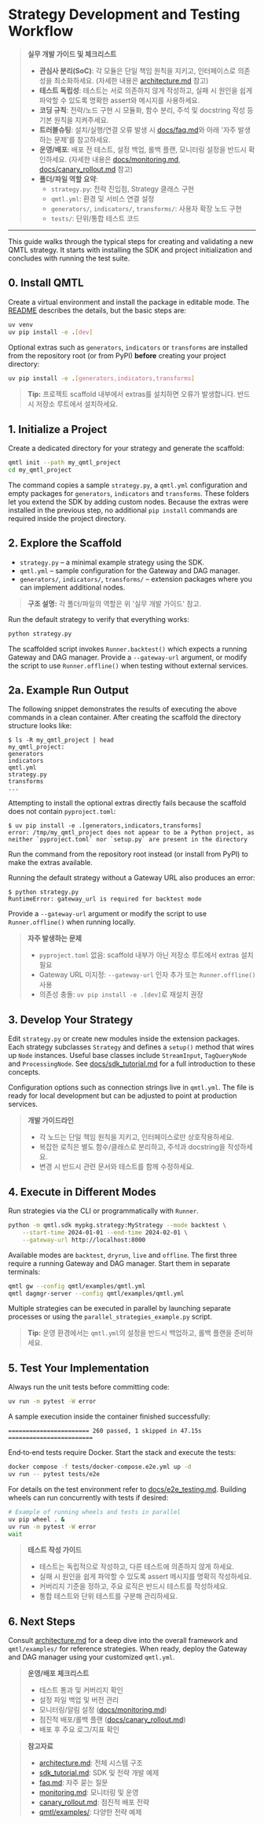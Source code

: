 # Strategy Development and Testing Workflow

> **실무 개발 가이드 및 체크리스트**
>
> - **관심사 분리(SoC)**: 각 모듈은 단일 책임 원칙을 지키고, 인터페이스로 의존성을 최소화하세요. (자세한 내용은 [architecture.md](../architecture.md) 참고)
> - **테스트 독립성**: 테스트는 서로 의존하지 않게 작성하고, 실패 시 원인을 쉽게 파악할 수 있도록 명확한 assert와 메시지를 사용하세요.
> - **코딩 규칙**: 전략/노드 구현 시 모듈화, 함수 분리, 주석 및 docstring 작성 등 기본 원칙을 지켜주세요.
> - **트러블슈팅**: 설치/실행/연결 오류 발생 시 [docs/faq.md](faq.md)와 아래 '자주 발생하는 문제'를 참고하세요.
> - **운영/배포**: 배포 전 테스트, 설정 백업, 롤백 플랜, 모니터링 설정을 반드시 확인하세요. (자세한 내용은 [docs/monitoring.md](monitoring.md), [docs/canary_rollout.md](canary_rollout.md) 참고)
> - **폴더/파일 역할 요약**:
>   - `strategy.py`: 전략 진입점, Strategy 클래스 구현
>   - `qmtl.yml`: 환경 및 서비스 연결 설정
>   - `generators/`, `indicators/`, `transforms/`: 사용자 확장 노드 구현
>   - `tests/`: 단위/통합 테스트 코드

---

This guide walks through the typical steps for creating and validating a new QMTL
strategy. It starts with installing the SDK and project initialization and
concludes with running the test suite.

## 0. Install QMTL

Create a virtual environment and install the package in editable mode. The
[README](../README.md) describes the details, but the basic steps are:

```bash
uv venv
uv pip install -e .[dev]
```

Optional extras such as `generators`, `indicators` or `transforms` are installed
from the repository root (or from PyPI) **before** creating your project
directory:

```bash
uv pip install -e .[generators,indicators,transforms]
```

> **Tip:** 프로젝트 scaffold 내부에서 extras를 설치하면 오류가 발생합니다. 반드시 저장소 루트에서 설치하세요.

## 1. Initialize a Project

Create a dedicated directory for your strategy and generate the scaffold:

```bash
qmtl init --path my_qmtl_project
cd my_qmtl_project
```

The command copies a sample `strategy.py`, a `qmtl.yml` configuration and empty
packages for `generators`, `indicators` and `transforms`. These folders let you
extend the SDK by adding custom nodes. Because the extras were installed in the
previous step, no additional `pip install` commands are required inside the
project directory.

## 2. Explore the Scaffold

- `strategy.py` – a minimal example strategy using the SDK.
- `qmtl.yml` – sample configuration for the Gateway and DAG manager.
- `generators/`, `indicators/`, `transforms/` – extension packages where you can
  implement additional nodes.

> **구조 설명:** 각 폴더/파일의 역할은 위 '실무 개발 가이드' 참고.

Run the default strategy to verify that everything works:

```bash
python strategy.py
```
The scaffolded script invokes `Runner.backtest()` which expects a running
Gateway and DAG manager. Provide a `--gateway-url` argument, or modify the
script to use `Runner.offline()` when testing without external services.

## 2a. Example Run Output

The following snippet demonstrates the results of executing the above commands in a clean
container. After creating the scaffold the directory structure looks like:

```text
$ ls -R my_qmtl_project | head
my_qmtl_project:
generators
indicators
qmtl.yml
strategy.py
transforms
...
```

Attempting to install the optional extras directly fails because the scaffold does not contain
`pyproject.toml`:

```text
$ uv pip install -e .[generators,indicators,transforms]
error: /tmp/my_qmtl_project does not appear to be a Python project, as neither `pyproject.toml` nor `setup.py` are present in the directory
```

Run the command from the repository root instead (or install from PyPI) to make
the extras available.

Running the default strategy without a Gateway URL also produces an error:

```text
$ python strategy.py
RuntimeError: gateway_url is required for backtest mode
```

Provide a `--gateway-url` argument or modify the script to use `Runner.offline()` when running locally.

> **자주 발생하는 문제**
> - `pyproject.toml` 없음: scaffold 내부가 아닌 저장소 루트에서 extras 설치 필요
> - Gateway URL 미지정: `--gateway-url` 인자 추가 또는 `Runner.offline()` 사용
> - 의존성 충돌: `uv pip install -e .[dev]`로 재설치 권장

## 3. Develop Your Strategy

Edit `strategy.py` or create new modules inside the extension packages. Each
strategy subclasses `Strategy` and defines a `setup()` method that wires up
`Node` instances. Useful base classes include `StreamInput`, `TagQueryNode` and
`ProcessingNode`. See [docs/sdk_tutorial.md](sdk_tutorial.md) for a full
introduction to these concepts.

Configuration options such as connection strings live in `qmtl.yml`. The file is
ready for local development but can be adjusted to point at production services.

> **개발 가이드라인**
> - 각 노드는 단일 책임 원칙을 지키고, 인터페이스로만 상호작용하세요.
> - 복잡한 로직은 별도 함수/클래스로 분리하고, 주석과 docstring을 작성하세요.
> - 변경 시 반드시 관련 문서와 테스트를 함께 수정하세요.

## 4. Execute in Different Modes

Run strategies via the CLI or programmatically with `Runner`.

```bash
python -m qmtl.sdk mypkg.strategy:MyStrategy --mode backtest \
    --start-time 2024-01-01 --end-time 2024-02-01 \
    --gateway-url http://localhost:8000
```

Available modes are `backtest`, `dryrun`, `live` and `offline`. The first three
require a running Gateway and DAG manager. Start them in separate terminals:

```bash
qmtl gw --config qmtl/examples/qmtl.yml
qmtl dagmgr-server --config qmtl/examples/qmtl.yml
```

Multiple strategies can be executed in parallel by launching separate processes
or using the `parallel_strategies_example.py` script.

> **Tip:** 운영 환경에서는 `qmtl.yml`의 설정을 반드시 백업하고, 롤백 플랜을 준비하세요.

## 5. Test Your Implementation

Always run the unit tests before committing code:

```bash
uv run -m pytest -W error
```

A sample execution inside the container finished successfully:

```text
======================= 260 passed, 1 skipped in 47.15s ========================
```

End‑to‑end tests require Docker. Start the stack and execute the tests:

```bash
docker compose -f tests/docker-compose.e2e.yml up -d
uv run -- pytest tests/e2e
```

For details on the test environment refer to
[docs/e2e_testing.md](e2e_testing.md). Building wheels can run concurrently with
tests if desired:

```bash
# Example of running wheels and tests in parallel
uv pip wheel . &
uv run -m pytest -W error
wait
```

> **테스트 작성 가이드**
> - 테스트는 독립적으로 작성하고, 다른 테스트에 의존하지 않게 하세요.
> - 실패 시 원인을 쉽게 파악할 수 있도록 assert 메시지를 명확히 작성하세요.
> - 커버리지 기준을 정하고, 주요 로직은 반드시 테스트를 작성하세요.
> - 통합 테스트와 단위 테스트를 구분해 관리하세요.

## 6. Next Steps

Consult [architecture.md](../architecture.md) for a deep dive into the overall
framework and `qmtl/examples/` for reference strategies. When ready, deploy the
Gateway and DAG manager using your customized `qmtl.yml`.

> **운영/배포 체크리스트**
> - 테스트 통과 및 커버리지 확인
> - 설정 파일 백업 및 버전 관리
> - 모니터링/알림 설정 ([docs/monitoring.md](monitoring.md))
> - 점진적 배포/롤백 플랜 ([docs/canary_rollout.md](canary_rollout.md))
> - 배포 후 주요 로그/지표 확인

> **참고자료**
> - [architecture.md](../architecture.md): 전체 시스템 구조
> - [sdk_tutorial.md](sdk_tutorial.md): SDK 및 전략 개발 예제
> - [faq.md](faq.md): 자주 묻는 질문
> - [monitoring.md](monitoring.md): 모니터링 및 운영
> - [canary_rollout.md](canary_rollout.md): 점진적 배포 전략
> - [qmtl/examples/](../qmtl/examples/): 다양한 전략 예제
